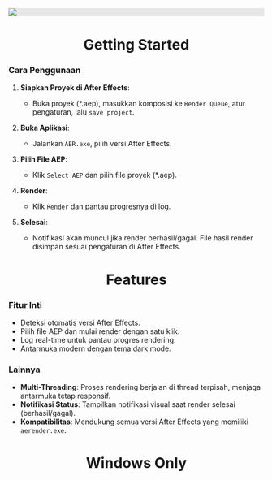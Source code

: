 <p align="center">
  <img style="display: block;-webkit-user-select: none;margin: auto;background-color: hsl(0, 0%, 90%);transition: background-color 300ms;" src="https://i.imgur.com/McmmOeT.png">
</p>

<h1 align="center">Getting Started</h1>

### Cara Penggunaan

1. **Siapkan Proyek di After Effects**:
   - Buka proyek (*.aep), masukkan komposisi ke `Render Queue`, atur pengaturan, lalu `save project`.

2. **Buka Aplikasi**:
   - Jalankan `AER.exe`, pilih versi After Effects.

3. **Pilih File AEP**:
   - Klik `Select AEP` dan pilih file proyek (*.aep).

4. **Render**:
   - Klik `Render` dan pantau progresnya di log.

5. **Selesai**:
   - Notifikasi akan muncul jika render berhasil/gagal. File hasil render disimpan sesuai pengaturan di After Effects.

<h1 align="center">Features</h1>

### Fitur Inti
- Deteksi otomatis versi After Effects.
- Pilih file AEP dan mulai render dengan satu klik.
- Log real-time untuk pantau progres rendering.
- Antarmuka modern dengan tema dark mode.

### Lainnya
- **Multi-Threading**: Proses rendering berjalan di thread terpisah, menjaga antarmuka tetap responsif.
- **Notifikasi Status**: Tampilkan notifikasi visual saat render selesai (berhasil/gagal).
- **Kompatibilitas**: Mendukung semua versi After Effects yang memiliki `aerender.exe`.

<h1 align="center">Windows Only</h1>
